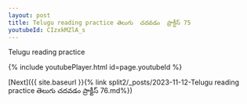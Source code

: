 ```yaml
---
layout: post
title: Telugu reading practice తెలుగు  చదవడం  ప్రాక్టీస్ 75
youtubeId: CIzxkMZlA_s
---
```

 
 
Telugu reading practice
 
 
 
 
 


{% include youtubePlayer.html id=page.youtubeId %}
 
[Next]({{ site.baseurl }}{% link  split2/_posts/2023-11-12-Telugu reading practice తెలుగు  చదవడం  ప్రాక్టీస్ 76.md%})
 

